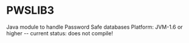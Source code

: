 # PWSLIB3
Java module to handle Password Safe databases
Platform: JVM-1.6 or higher
-- current status: does not compile!
